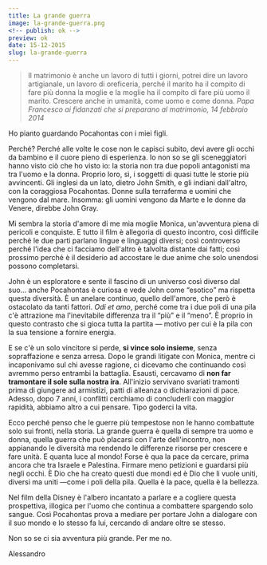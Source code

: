 ```yaml
---
title: La grande guerra
image: la-grande-guerra.png
<!-- publish: ok -->
preview: ok
date: 15-12-2015
slug: la-grande-guerra
---
```


>Il matrimonio è anche un lavoro di tutti i giorni, potrei dire un lavoro artigianale, un lavoro di oreficeria, perché il marito ha il compito di fare più donna la moglie e la moglie ha il compito di fare più uomo il marito. Crescere anche in umanità, come uomo e come donna.
<cite>Papa Francesco ai fidanzati che si preparano al matrimonio, 14 febbraio 2014</cite> 

Ho pianto guardando Pocahontas con i miei figli.

Perché? Perché alle volte le cose non le capisci subito, devi avere gli occhi da bambino e il cuore pieno di esperienza. Io non so se gli sceneggiatori hanno visto ciò che ho visto io: la storia non tra due popoli antagonisti ma tra l'uomo e la donna. Proprio loro, sì, i soggetti di quasi tutte le storie più avvincenti. Gli inglesi da un lato, dietro John Smith, e gli indiani dall'altro, con la coraggiosa Pocahontas. Donne sulla terraferma e uomini che vengono dal mare. Insomma: gli uomini vengono da Marte e le donne da Venere, direbbe John Gray. 

Mi sembra la storia d'amore di me mia moglie Monica, un'avventura piena di pericoli e conquiste. E tutto il film è allegoria di questo incontro, così difficile perché le due parti parlano lingue e linguaggi diversi; così controverso perché l'idea che ci facciamo dell'altro è talvolta distante dai fatti; così prossimo perché è il desiderio ad accostare le due anime che solo unendosi possono completarsi. 

John è un esploratore e sente il fascino di un universo così diverso dal suo... anche Pocahontas è curiosa e vede John come “esotico” ma rispetta questa diversità. È un anelare continuo, quello dell'amore, che però è ostacolato da tanti fattori. *Odi et amo*, perché come tra i due poli di una pila c'è attrazione ma l'inevitabile differenza tra il “più” e il “meno”. È proprio in questo contrasto che si gioca tutta la partita &mdash; motivo per cui è la pila con la sua tensione a fornire energia. 

E se c'è un solo vincitore si perde, **si vince solo insieme**, senza sopraffazione e senza arresa. Dopo le grandi litigate con Monica, mentre ci incaponivamo sul chi avesse ragione, ci dicevamo che continuando così avremmo perso entrambi la battaglia. Esausti, cercavamo di **non far tramontare il sole sulla nostra ira**. All'inizio servivano svariati tramonti prima di giungere ad armistizi, patti di alleanza o dichiarazioni di pace. Adesso, dopo 7 anni, i conflitti cerchiamo di concluderli con maggior rapidità, abbiamo altro a cui pensare. Tipo goderci la vita.

Ecco perché penso che le guerre più tempestose non le hanno combattute solo sui fronti, nella storia. La grande guerra è quella di sempre tra uomo e donna, quella guerra che può placarsi con l'arte dell'incontro, non appianando le diversità ma rendendo le differenze risorse per crescere e fare unità. E quanta luce al mondo! Forse è qua la pace da cercare, prima ancora che tra Israele e Palestina. Firmare meno petizioni e guardarsi più negli occhi. È Dio che ha creato questi due mondi ed è Dio che li vuole uniti, diversi ma uniti &mdash;come i poli della pila. Quella è la pace, quella è la bellezza. 

Nel film della Disney è l'albero incantato a parlare e a cogliere questa prospettiva, illogica per l'uomo che continua a combattere spargendo solo sangue. Così Pocahontas prova a mediare per portare John a dialogare con il suo mondo e lo stesso fa lui, cercando di andare oltre se stesso. 

Non so se ci sia avventura più grande. Per me no.

Alessandro





